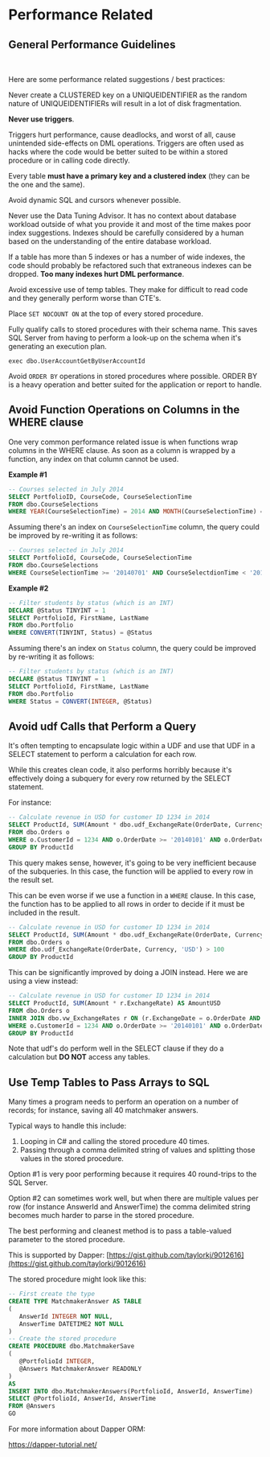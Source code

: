 
# Performance Related

## General Performance Guidelines
<br/>

Here are some performance related suggestions / best practices:

Never create a CLUSTERED key on a UNIQUEIDENTIFIER as the random nature of UNIQUEIDENTIFIERs will result in a lot of disk fragmentation.

**Never use triggers**.

Triggers hurt performance, cause deadlocks, and worst of all, cause unintended side-effects on DML operations. Triggers are often used as hacks where the code would be better suited to be within a stored procedure or in calling code directly.

Every table **must have a primary key and a clustered index** (they can be the one and the same).

Avoid dynamic SQL and cursors whenever possible.

Never use the Data Tuning Advisor. It has no context about database workload outside of what you provide it and most of the time makes poor index suggestions. Indexes should be carefully considered by a human based on the understanding of the entire database workload.

If a table has more than 5 indexes or has a number of wide indexes, the code should probably be refactored such that extraneous indexes can be dropped. **Too many indexes hurt DML performance**.

Avoid excessive use of temp tables. They make for difficult to read code and they generally perform worse than CTE's.

Place `SET NOCOUNT ON` at the top of every stored procedure.

Fully qualify calls to stored procedures with their schema name. This saves SQL Server from having to perform a look-up on the schema when it's generating an execution plan.

`exec dbo.UserAccountGetByUserAccountId`

Avoid `ORDER BY` operations in stored procedures where possible. ORDER BY is a heavy operation and better suited for the application or report to handle.


## Avoid Function Operations on Columns in the WHERE clause

One very common performance related issue is when functions wrap columns in the WHERE clause. As soon as a column is wrapped by a function, any index on that column cannot be used.

**Example #1**

```sql
-- Courses selected in July 2014
SELECT PortfolioID, CourseCode, CourseSelectionTime
FROM dbo.CourseSelections
WHERE YEAR(CourseSelectionTime) = 2014 AND MONTH(CourseSelectionTime) = 7
```

Assuming there's an index on `CourseSelectionTime` column, the query could be improved by re-writing it as follows:

```sql
-- Courses selected in July 2014
SELECT PortfolioId, CourseCode, CourseSelectionTime
FROM dbo.CourseSelections
WHERE CourseSelectionTime >= '20140701' AND CourseSelectdionTime < '20140801'
```

**Example #2**

```sql
-- Filter students by status (which is an INT)
DECLARE @Status TINYINT = 1
SELECT PortfolioId, FirstName, LastName
FROM dbo.Portfolio
WHERE CONVERT(TINYINT, Status) = @Status
```

Assuming there's an index on `Status` column, the query could be improved by re-writing it as follows:

```sql
-- Filter students by status (which is an INT)
DECLARE @Status TINYINT = 1
SELECT PortfolioId, FirstName, LastName
FROM dbo.Portfolio
WHERE Status = CONVERT(INTEGER, @Status)
```

## Avoid udf Calls that Perform a Query

It's often tempting to encapsulate logic within a UDF and use that UDF in a SELECT statement to perform a calculation for each row.

While this creates clean code, it also performs horribly because it's effectively doing a subquery for every row returned by the SELECT statement.

For instance:

```sql
-- Calculate revenue in USD for customer ID 1234 in 2014
SELECT ProductId, SUM(Amount * dbo.udf_ExchangeRate(OrderDate, Currency, 'USD')) AS AmountUSD
FROM dbo.Orders o
WHERE o.CustomerId = 1234 AND o.OrderDate >= '20140101' AND o.OrderDate < '20150101'
GROUP BY ProductId
```

This query makes sense, however, it's going to be very inefficient because of the subqueries.
In this case, the function will be applied to every row in the result set.

This can be even worse if we use a function in a `WHERE` clause. In this case, the function has to be applied to all rows in order to decide if it must be included in the result.

```sql
-- Calculate revenue in USD for customer ID 1234 in 2014
SELECT ProductId, SUM(Amount * dbo.udf_ExchangeRate(OrderDate, Currency, 'USD')) AS AmountUSD
FROM dbo.Orders o
WHERE dbo.udf_ExchangeRate(OrderDate, Currency, 'USD') > 100
GROUP BY ProductId
```

This can be significantly improved by doing a JOIN instead. Here we are using a view instead:

```sql
-- Calculate revenue in USD for customer ID 1234 in 2014
SELECT ProductId, SUM(Amount * r.ExchangeRate) AS AmountUSD
FROM dbo.Orders o
INNER JOIN dbo.vw_ExchangeRates r ON (r.ExchangeDate = o.OrderDate AND r.FromCurrency = o.Currency AND r.ToCurrency = 'USD')
WHERE o.CustomerId = 1234 AND o.OrderDate >= '20140101' AND o.OrderDate < '20150101'
GROUP BY ProductId
```

Note that udf's do perform well in the SELECT clause if they do a calculation but **DO NOT** access any tables.


## Use Temp Tables to Pass Arrays to SQL

Many times a program needs to perform an operation on a number of records;
for instance, saving all 40 matchmaker answers.

Typical ways to handle this include:

1.  Looping in C# and calling the stored procedure 40 times.
2.  Passing through a comma delimited string of values and splitting those values in the stored procedure.

Option #1 is very poor performing because it requires 40 round-trips to the SQL Server.

Option #2 can sometimes work well, but when there are multiple values per row (for instance AnswerId and AnswerTime) the comma delimited string becomes much harder to parse in the stored procedure.

The best performing and cleanest method is to pass a table-valued parameter to the stored procedure.

This is supported by Dapper: [https://gist.github.com/taylorkj/9012616](https://gist.github.com/taylorkj/9012616)

The stored procedure might look like this:

```sql
-- First create the type
CREATE TYPE MatchmakerAnswer AS TABLE
(
   AnswerId INTEGER NOT NULL,
   AnswerTime DATETIME2 NOT NULL
)
-- Create the stored procedure
CREATE PROCEDURE dbo.MatchmakerSave
(
   @PortfolioId INTEGER,
   @Answers MatchmakerAnswer READONLY
)
AS
INSERT INTO dbo.MatchmakerAnswers(PortfolioId, AnswerId, AnswerTime)
SELECT @PortfolioId, AnswerId, AnswerTime
FROM @Answers
GO
```

For more information about Dapper ORM:

https://dapper-tutorial.net/

